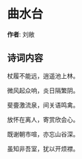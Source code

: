 # 曲水台

**作者**: 刘敞

## 诗词内容

杖履不能远，逍遥池上林。

微风起众响，炎日隔繁阴。

斐亹激流泉，间关语鸣禽。

放怀在离人，寄赏欣会心。

既谢朝市喧，亦忘山谷深。

虽知非吾室，犹以开烦襟。

